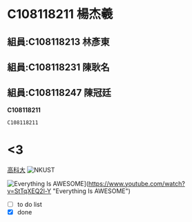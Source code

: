 
# C108118211 楊杰羲
## 組員:C108118213 林彥東
## 組員:C108118231 陳耿名
## 組員:C108118247 陳冠廷

**C108118211**

`C108118211`

# <3
[高科大](http://www.nkust.edu.tw)
![NKUST](https://www.nkust.edu.tw/var/file/0/1000/img/513/182513897.png)

![Everything Is AWESOME](https://img.youtube.com/vi/StTqXEQ2l-Y/0.jpg)](https://www.youtube.com/watch?v=StTqXEQ2l-Y "Everything Is AWESOME")

- [ ] to do list
- [x] done
